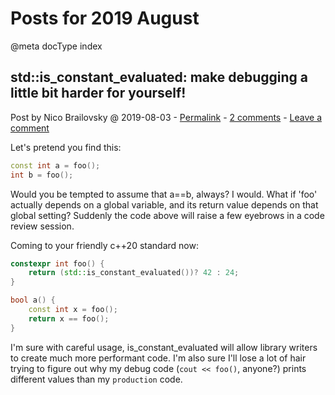 # Posts for 2019 August

@meta docType index

## std::is_constant_evaluated: make debugging a little bit harder for yourself!

Post by Nico Brailovsky @ 2019-08-03 - [Permalink](md_blog/2019/0803_stdis_constant_evaluatedmakedebuggingalittlebitharderforyourself.md)  - [2 comments](md_blog/2019/0803_stdis_constant_evaluatedmakedebuggingalittlebitharderforyourself.md) - [Leave a comment](https://github.com/nicolasbrailo/nicolasbrailo.github.io/issues/new?title=Comment@md_blog/2019/0803_stdis_constant_evaluatedmakedebuggingalittlebitharderforyourself.md&body=I%20have%20a%20comment!)

Let's pretend you find this:

```c++
const int a = foo();
int b = foo();
```

Would you be tempted to assume that a==b, always? I would. What if 'foo' actually depends on a global variable, and its return value depends on that global setting? Suddenly the code above will raise a few eyebrows in a code review session.

Coming to your friendly c++20 standard now:

```c++
constexpr int foo() {
    return (std::is_constant_evaluated())? 42 : 24;
}

bool a() {
    const int x = foo();
    return x == foo();
}
```

I'm sure with careful usage, is\_constant\_evaluated will allow library writers to create much more performant code. I'm also sure I'll lose a lot of hair trying to figure out why my debug code (`cout << foo()`, anyone?) prints different values than my `production` code.






